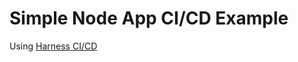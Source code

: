 # Simple Node App CI/CD Example
Using [Harness CI/CD](https://app.harness.io/auth/&utm_source=internal&utm_medium=social&utm_campaign=devadvocacy&utm_content=pavan_git_article&utm_term=get-started#/signin)
